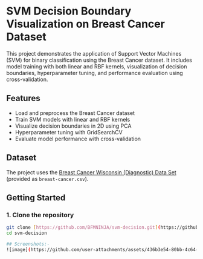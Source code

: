 # SVM Decision Boundary Visualization on Breast Cancer Dataset

This project demonstrates the application of Support Vector Machines (SVM) for binary classification using the Breast Cancer dataset. It includes model training with both linear and RBF kernels, visualization of decision boundaries, hyperparameter tuning, and performance evaluation using cross-validation.

## Features

- Load and preprocess the Breast Cancer dataset
- Train SVM models with linear and RBF kernels
- Visualize decision boundaries in 2D using PCA
- Hyperparameter tuning with GridSearchCV
- Evaluate model performance with cross-validation

## Dataset

The project uses the [Breast Cancer Wisconsin (Diagnostic) Data Set](https://archive.ics.uci.edu/ml/datasets/Breast+Cancer+Wisconsin+%28Diagnostic%29) (provided as `breast-cancer.csv`).

## Getting Started

### 1. Clone the repository

```sh
git clone [https://github.com/BFMNINJA/svm-decision.git](https://github.com/BFMNINJA/svm-decision.git)
cd svm-decision

## Screenshots:-
![image](https://github.com/user-attachments/assets/436b3e54-80bb-4c64-a55f-81c87f04f8ca)
